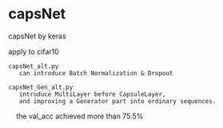 # capsNet
capsNet by keras

apply to cifar10

    capsNet_alt.py
       can introduce Batch Normalization & Dropout

    capsNet_Gen_alt.py
       introduce MultiLayer before CapsuleLayer, 
       and improving a Generator part into ordinary sequences.

     the val_acc achieved more than 75.5%
